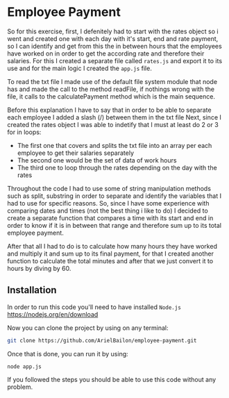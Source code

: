 # Employee Payment
So for this exercise, first, I defenitely had to start with the rates object so i went and created one with each day with it's start, end and rate payment, so I can identify and get from this the in between hours that the employees have worked on in order to get the according rate and therefore their salaries. For this I created a separate file called `rates.js` and export it to its use and for the main logic I created the `app.js` file.

To read the txt file I made use of the default file system module that node has and made the call to the method readFile, if nothings wrong with the file, it calls to the calculatePayment method which is the main sequence.

Before this explanation I have to say that in order to be able to separate each employee I added a slash (/) between them in the txt file
Next, since I created the rates object I was able to indetify that I must at least do 2 or 3 for in loops:
- The first one that covers and splits the txt file into an array per each employee to get their salaries separately
- The second one would be the set of data of work hours
- The third one to loop through the rates depending on the day with the rates

Throughout the code I had to use some of string manipulation methods such as split, substring in order to separate and identify the variables that I had to use for specific reasons. So, since I have some experience with comparing dates and times (not the best thing i like to do) I decided to create a separate function that compares a time with its start and end in order to know if it is in between that range and therefore sum up to its total employee payment.

After that all I had to do is to calculate how many hours they have worked and multiply it and sum up to its final payment, for that I created another function to calculate the total minutes and after that we just convert it to hours by diving by 60.

## Installation
In order to run this code you'll need to have installed `Node.js` https://nodejs.org/en/download

Now you can clone the project by using on any terminal:
```sh
git clone https://github.com/ArielBailon/employee-payment.git
```

Once that is done, you can run it by using:
 ```
 node app.js
 ```

If you followed the steps you should be able to use this code without any problem.
